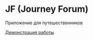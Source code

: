 # JF (Journey Forum)

Приложение для путешественников

[Демонстрация работы](https://www.youtube.com/watch?v=rDwj5QjdSuQ)
